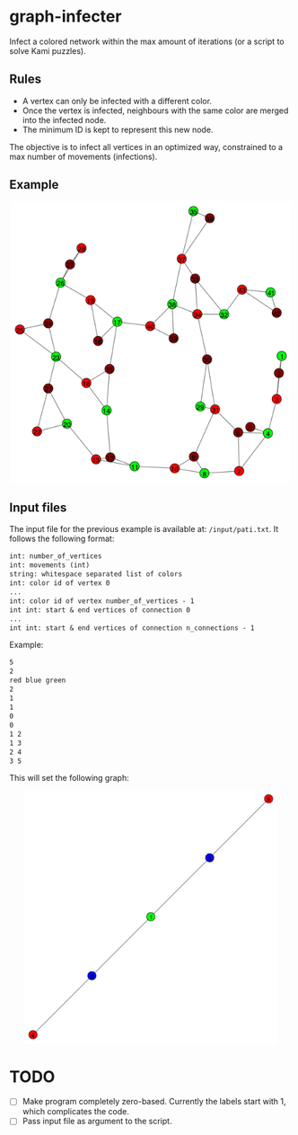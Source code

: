 # graph-infecter
Infect a colored network within the max amount of iterations (or a script to solve Kami puzzles).

## Rules
- A vertex can only be infected with a different color.
- Once the vertex is infected, neighbours with the same color are merged into the infected node.
- The minimum ID is kept to represent this new node.

The objective is to infect all vertices in an optimized way, constrained to a max number of movements (infections).

## Example
<p align="center">
  <img width="500" height="500" src="/resources/example_solution.gif">
</p>

## Input files
The input file for the previous example is available at: `/input/pati.txt`. It follows the following format:
```
int: number_of_vertices
int: movements (int)
string: whitespace separated list of colors
int: color id of vertex 0
...
int: color id of vertex number_of_vertices - 1
int int: start & end vertices of connection 0
...
int int: start & end vertices of connection n_connections - 1
```

Example:
```
5
2
red blue green
2
1
1
0
0
1 2
1 3
2 4
3 5
```
This will set the following graph:
<p align="center">
  <img width="450" height="450" src="/resources/small_input.jpeg">
</p>

# TODO
- [ ] Make program completely zero-based. Currently the labels start with 1, which complicates the code.
- [ ] Pass input file as argument to the script. 
